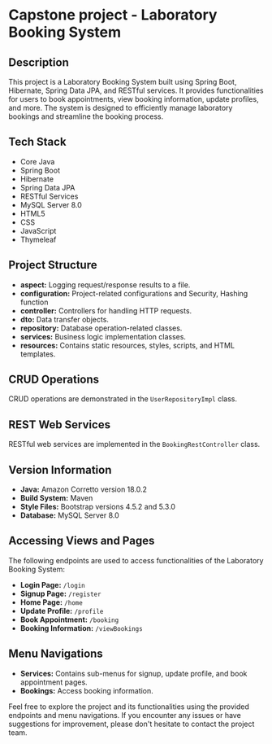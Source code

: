 # Capstone project - Laboratory Booking System

## Description
This project is a Laboratory Booking System built using Spring Boot, Hibernate, Spring Data JPA, and RESTful services. It provides functionalities for users to book appointments, view booking information, update profiles, and more. The system is designed to efficiently manage laboratory bookings and streamline the booking process.

## Tech Stack
- Core Java
- Spring Boot
- Hibernate
- Spring Data JPA
- RESTful Services
- MySQL Server 8.0
- HTML5
- CSS
- JavaScript
- Thymeleaf

## Project Structure
- **aspect:** Logging request/response results to a file.
- **configuration:** Project-related configurations and Security, Hashing function
- **controller:** Controllers for handling HTTP requests.
- **dto:** Data transfer objects.
- **repository:** Database operation-related classes.
- **services:** Business logic implementation classes.
- **resources:** Contains static resources, styles, scripts, and HTML templates.

## CRUD Operations
CRUD operations are demonstrated in the `UserRepositoryImpl` class.

## REST Web Services
RESTful web services are implemented in the `BookingRestController` class.

## Version Information
- **Java:** Amazon Corretto version 18.0.2
- **Build System:** Maven
- **Style Files:** Bootstrap versions 4.5.2 and 5.3.0
- **Database:** MySQL Server 8.0

## Accessing Views and Pages
The following endpoints are used to access functionalities of the Laboratory Booking System:
- **Login Page:** `/login`
- **Signup Page:** `/register`
- **Home Page:** `/home`
- **Update Profile:** `/profile`
- **Book Appointment:** `/booking`
- **Booking Information:** `/viewBookings`

## Menu Navigations
- **Services:** Contains sub-menus for signup, update profile, and book appointment pages.
- **Bookings:** Access booking information.

Feel free to explore the project and its functionalities using the provided endpoints and menu navigations. If you encounter any issues or have suggestions for improvement, please don't hesitate to contact the project team.
